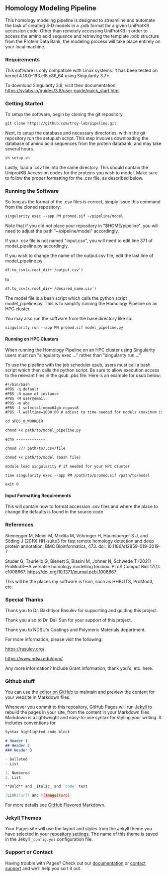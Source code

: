 ## Homology Modeling Pipeline

This homology modeling pipeline is designed to streamline and automate the task of creating 3-D models in a .pdb format for a given UniProtKB accession code. Other than remotely accessing UniProtKB in order to access the amino acid sequence and retrieving the template .pdb structure from the Protein Data Bank, the modeling process will take place entirely on your local machine.


### Requirements

This software is only compatible with Linux systems.
It has been tested on kernel 4.18.0-193.el8.x86_64 using Singularity 3.7+.

To download Singularity 3.8, visit their documentation:
https://sylabs.io/guides/3.8/user-guide/quick_start.html

### Getting Started

To setup the software, begin by cloning the git repository.

```markdown
git clone https://github.com/troy-lab/pipeline.git
```

Next, to setup the database and necessary directories, within the git repository run the setup.sh script.
This step involves downloading the database of amino acid sequences from the protein databank, and may take several hours.

```markdown
sh setup.sh
```

Lastly, load a .csv file into the same directory. This should contain the UniprotKB Accession codes for the proteins you wish to model. Make sure to follow the proper formatting for the .csv file, as described below.

### Running the Software

So long as the format of the .csv files is correct, simply issue this command from the cloned repository:

```markdown
singularity exec --app PM promod.sif ~/pipeline/model
```
Note that if you did not place your repository in "$HOME/pipeline", you will need to adjust the path "~/pipeline/model" accordingly.

If your .csv file is not named "input.csv", you will need to edit line 371 of model_pipeline.py accordingly.

If you wish to change the name of the output.csv file, edit the last line of model_pipeline.py

```markdown
df.to_csv(x.root_dir+'/output.csv')
```
to 
```markdown
df.to_csv(x.root_dir+'/desired_name.csv')
```

The model file is a bash script which calls the python script model_pipeline.py. This is to simplify running the Homology Pipeline on an HPC cluster.

You may also run the software from the base directory like so:

```markdown
singularity run --app PM promod.sif model_pipeline.py

```


#### Running on HPC Clusters
When running the Homology Pipeline on an HPC cluster using Singularity users must run "singularity exec ..." rather than "singularity run ..."

To use the pipeline with the job scheduler qsub, users must call a bash script which then calls the python script. Be sure to allow execution access to the relevant files in the qsub .pbs file. Here is an example for qsub below:

```markdown
#!/bin/bash
#PBS -q default
#PBS -N name of instance
#PBS -M user@email
#PBS -m abe
#PBS -l select=1:mem=64gb:ncpus=8
#PBS -l walltime=1000:00 # adjust to time needed for models (maximum is about 3:30 per model)

cd $PBS_O_WORKDIR

chmod +x path/to/model_pipeline.py

echo -------------

chmod 777 path/to/.csv/file

chmod +x path/to/model (bash file)

module load singularity # if needed for your HPC cluster

time singularity exec --app PM /path/to/promod.sif /path/to/model

exit 0
```

#### Input Formatting Requirements

This will contain how to format accession .csv files and where the place to change the defaults is found in the source code

### References

Steinegger M, Meier M, Mirdita M, Vöhringer H, Haunsberger S J, and Söding J (2019) HH-suite3 for fast remote homology detection and deep protein annotation, BMC Bioinformatics, 473. doi: 10.1186/s12859-019-3019-7

Studer G, Tauriello G, Bienert S, Biasini M, Johner N, Schwede T (2021) ProMod3—A versatile homology modelling toolbox. PLoS Comput Biol 17(1): e1008667. https://doi.org/10.1371/journal.pcbi.1008667


This will be the places my software is from, such as HHBLITS, ProMod3, etc.

### Special Thanks

Thank you to Dr. Bakhtiyor Rasulev for supporting and guiding this project.

Thank you also to Dr. Dali Sun for your support of this project.

Thank you to NDSU's Coatings and Polymeric Materials department.

For more information, please visit the following:

https://rasulev.org/

https://www.ndsu.edu/cpm/

Any more information?
Include Grant information, thank you's, etc. here.


### Github stuff

You can use the [editor on GitHub](https://github.com/troy-lab/pipeline/edit/gh-pages/index.md) to maintain and preview the content for your website in Markdown files.

Whenever you commit to this repository, GitHub Pages will run [Jekyll](https://jekyllrb.com/) to rebuild the pages in your site, from the content in your Markdown files.
Markdown is a lightweight and easy-to-use syntax for styling your writing. It includes conventions for

```markdown
Syntax highlighted code block

# Header 1
## Header 2
### Header 3

- Bulleted
- List

1. Numbered
2. List

**Bold** and _Italic_ and `Code` text

[Link](url) and ![Image](src)
```

For more details see [GitHub Flavored Markdown](https://guides.github.com/features/mastering-markdown/).

### Jekyll Themes

Your Pages site will use the layout and styles from the Jekyll theme you have selected in your [repository settings](https://github.com/troy-lab/pipeline/settings/pages). The name of this theme is saved in the Jekyll `_config.yml` configuration file.

### Support or Contact

Having trouble with Pages? Check out our [documentation](https://docs.github.com/categories/github-pages-basics/) or [contact support](https://support.github.com/contact) and we’ll help you sort it out.
